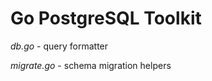 Go PostgreSQL Toolkit
=====================

*db.go* - query formatter

*migrate.go* - schema migration helpers
